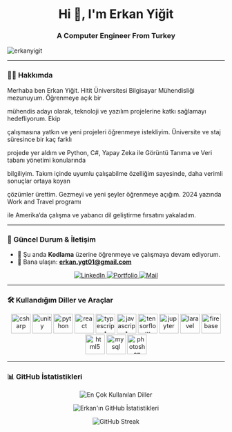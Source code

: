 <h1 align="center">Hi 👋, I'm Erkan Yiğit</h1>
<h3 align="center">A Computer Engineer From Turkey</h3>

<p align="left"> <img src="https://komarev.com/ghpvc/?username=erkanyigit&label=Profile%20views&color=0e75b6&style=flat" alt="erkanyigit" /> </p>

---

### 🙋‍♂️ Hakkımda

 Merhaba ben Erkan Yiğit. Hitit Üniversitesi Bilgisayar Mühendisliği mezunuyum. Öğrenmeye açık bir

 mühendis adayı olarak, teknoloji ve yazılım projelerine katkı sağlamayı hedefliyorum. Ekip

 çalışmasına yatkın ve yeni projeleri öğrenmeye istekliyim. Üniversite ve staj süresince bir kaç farklı

 projede yer aldım ve Python, C#, Yapay Zeka ile Görüntü Tanıma ve  Veri tabanı yönetimi konularında 

bilgiliyim. Takım içinde uyumlu çalışabilme özelliğim sayesinde, daha verimli sonuçlar ortaya koyan

 çözümler ürettim. Gezmeyi ve yeni şeyler öğrenmeye açığım. 2024 yazında Work and Travel programı

 ile Amerika’da çalışma ve yabancı dil geliştirme fırsatını yakaladım.

---

### 🚀 Güncel Durum & İletişim

- 🔭 Şu anda **Kodlama** üzerine öğrenmeye ve çalışmaya devam ediyorum.
- 📧 Bana ulaşın: **erkan.ygt01@gmail.com**

<p align="center">
    <a href="https://www.linkedin.com/in/erkan-yiğit-8821a4262/" target="_blank">
        <img src="https://img.shields.io/badge/LinkedIn-blue?style=for-the-badge&logo=linkedin&logoColor=white" alt="LinkedIn">
    </a>
    <a href="https://erkanyigit.vercel.app" target="_blank">
        <img src="https://img.shields.io/badge/Portfolio-FF5722?style=for-the-badge&logo=netlify&logoColor=white" alt="Portfolio">
    </a>
    <a href="mailto:erkan.ygt01@gmail.com">
        <img src="https://img.shields.io/badge/Mail-D14836?style=for-the-badge&logo=gmail&logoColor=white" alt="Mail">
    </a>
</p>

---

### 🛠️ Kullandığım Diller ve Araçlar

<p align="center">
    <img src="https://cdn.jsdelivr.net/gh/devicons/devicon/icons/csharp/csharp-original.svg" alt="csharp" width="45" height="45"/>
    <img src="https://cdn.jsdelivr.net/gh/devicons/devicon/icons/unity/unity-original.svg" alt="unity" width="45" height="45"/>
    <img src="https://cdn.jsdelivr.net/gh/devicons/devicon/icons/python/python-original.svg" alt="python" width="45" height="45"/>
    <img src="https://cdn.jsdelivr.net/gh/devicons/devicon/icons/react/react-original.svg" alt="react" width="45" height="45"/>
    <img src="https://cdn.jsdelivr.net/gh/devicons/devicon/icons/typescript/typescript-original.svg" alt="typescript" width="45" height="45"/>
    <img src="https://cdn.jsdelivr.net/gh/devicons/devicon/icons/javascript/javascript-original.svg" alt="javascript" width="45" height="45"/>
    <img src="https://cdn.jsdelivr.net/gh/devicons/devicon/icons/tensorflow/tensorflow-original.svg" alt="tensorflow" width="45" height="45"/>
    <img src="https://cdn.jsdelivr.net/gh/devicons/devicon/icons/jupyter/jupyter-original.svg" alt="jupyter" width="45" height="45"/>
    <img src="https://cdn.jsdelivr.net/gh/devicons/devicon/icons/laravel/laravel-original.svg" alt="laravel" width="45" height="45"/>
    <img src="https://cdn.jsdelivr.net/gh/devicons/devicon/icons/firebase/firebase-plain.svg" alt="firebase" width="45" height="45"/>
    <img src="https://cdn.jsdelivr.net/gh/devicons/devicon/icons/html5/html5-original.svg" alt="html5" width="45" height="45"/>
    <img src="https://cdn.jsdelivr.net/gh/devicons/devicon/icons/mysql/mysql-original.svg" alt="mysql" width="45" height="45"/>
    <img src="https://cdn.jsdelivr.net/gh/devicons/devicon/icons/photoshop/photoshop-line.svg" alt="photoshop" width="45" height="45"/>
</p>

---

### 📊 GitHub İstatistikleri

<p align="center">
    <img src="https://github-readme-stats.vercel.app/api/top-langs/?username=erkanyigit&layout=compact&hide=html,css&langs_count=8&theme=dark&v=1" alt="En Çok Kullanılan Diller" />
</p>

<p align="center">
    <img src="https://github-readme-stats.vercel.app/api?username=erkanyigit&show_icons=true&locale=en&theme=dark" alt="Erkan'ın GitHub İstatistikleri" />
</p>

<p align="center">
    <img src="https://github-readme-streak-stats.herokuapp.com/?user=erkanyigit&theme=dark" alt="GitHub Streak" />
</p>
